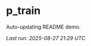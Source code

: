 # p_train

Auto-updating README demo.

<!--START_SECTION:status-->
_Last run: 2025-08-27 21:29 UTC_
<!--END_SECTION:status-->
































































































































































